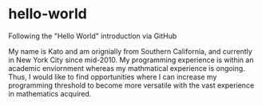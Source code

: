 # hello-world
Following the "Hello World" introduction via GitHub

My name is Kato and am orignially from Southern California, and currently in New York City since mid-2010. My programming experience is within an academic enviornment whereas my mathmatical experience is ongoing. Thus, I would like to find opportunities where I can increase my programming threshold to become more versatile with the vast experience in mathematics acquired.
